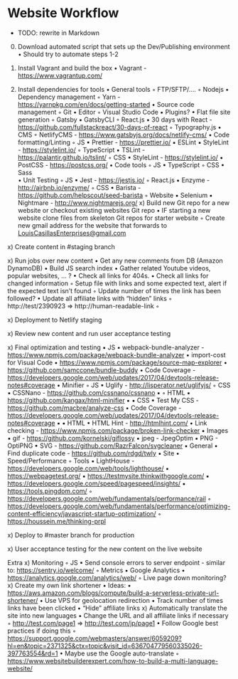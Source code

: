 # Website Workflow
- TODO: rewrite in Markdown

0) Download automated script that sets up the Dev/Publishing environment
    • Should try to automate steps 1-2

1) Install Vagrant and build the box
    • Vagrant - https://www.vagrantup.com/

2) Install dependencies for tools
    • General tools
        ◦ FTP/SFTP/….
        ◦ Nodejs
    • Dependency management
        ◦ Yarn - https://yarnpkg.com/en/docs/getting-started
    • Source code management
        ◦ Git
    • Editor
        ◦ Visual Studio Code
            ▪ Plugins?
    • Flat file site generation
        ◦ Gatsby
            ▪ GatsbyCLI 
        ◦ React.js
            ▪ 30 days with React - https://github.com/fullstackreact/30-days-of-react
        ◦ Typography.js
    • CMS
        ◦ NetlifyCMS - https://www.gatsbyjs.org/docs/netlify-cms/
    • Code formatting/Linting
        ◦ JS
            ▪ Prettier - https://prettier.io/
            ▪ ESLint
            ▪ StyleLint - https://stylelint.io/
        ◦ TypeScript
            ▪ TSLint - https://palantir.github.io/tslint/
        ◦ CSS
            ▪ StyleLint - https://stylelint.io/
            ▪ PostCSS - https://postcss.org/
    • Code tools
        ◦ JS
            ▪ TypeScript
        ◦ CSS
            ▪ Sass	
    • Unit Testing
        ◦ JS
            ▪ Jest - https://jestjs.io/
        ◦ React.js
            ▪ Enzyme - http://airbnb.io/enzyme/
        ◦ CSS
            ▪ Barista - https://github.com/helpscout/seed-barista
        ◦ Website
            ▪ Selenium
            ▪ Nightmare - http://www.nightmarejs.org/
x) Build new Git repo for a new website or checkout existing websites Git repo
    • IF starting a new website clone files from skeleton Git repos for starter website
        ◦ Create new gmail address for the website that forwards to LouisCasillasEnterprises@gmail.com

x) Create content in #staging branch

x) Run jobs over new content
    • Get any new comments from DB (Amazon DynamoDB)
    • Build JS search index
    • Gather related Youtube videos, popular websites, … ?
    • Check all links for 404s.
    • Check all links for changed information
        ◦ Setup file with links and some expected text, alert if the expected text isn’t found
        ◦ Update number of times the link has been followed?
    • Update all affiliate links with “hidden” links
        ◦ http://test/2390923 => http://human-readable-link
        ◦ 

x) Deployment to Netlify staging

x) Review new content and run user acceptance testing

x) Final optimization and testing
            ▪ JS
                • webpack-bundle-analyzer - https://www.npmjs.com/package/webpack-bundle-analyzer
                •  import-cost for Visual Code
                • https://www.npmjs.com/package/source-map-explorer
                • https://github.com/samccone/bundle-buddy
                • Code Coverage - https://developers.google.com/web/updates/2017/04/devtools-release-notes#coverage
                • Minifier
                    ◦ JS
                        ▪ Uglify - http://lisperator.net/uglifyjs/
                    ◦ CSS
                        ▪ CSSNano - https://github.com/cssnano/cssnano
                        ▪ 
                    ◦ HTML
                        ▪ https://github.com/kangax/html-minifier
                        ▪ 
            ▪ CSS
            ▪ Test My CSS - https://github.com/macbre/analyze-css
                • Code Coverage - https://developers.google.com/web/updates/2017/04/devtools-release-notes#coverage
            ▪ 
            ▪ HTML
                • HTML Hint - http://htmlhint.com/
                • Link checking - https://www.npmjs.com/package/broken-link-checker
            ▪ Images
            ▪ gif - https://github.com/kornelski/giflossy
            ▪ jpeg - JpegOptim 
            ▪ PNG - OptiPNG
            ▪ SVG - https://github.com/RazrFalcon/svgcleaner
            ▪ General
                • Find duplicate code - https://github.com/rdgd/twly
            ▪ Site
                • Speed/Performance
                    ◦ Tools
                        ▪ LightHouse - https://developers.google.com/web/tools/lighthouse/
                        ▪ https://webpagetest.org/
                        ▪ https://testmysite.thinkwithgoogle.com/
                        ▪ https://developers.google.com/speed/pagespeed/insights/
                        ▪ https://tools.pingdom.com/
                    ◦ https://developers.google.com/web/fundamentals/performance/rail
                    ◦ https://developers.google.com/web/fundamentals/performance/optimizing-content-efficiency/javascript-startup-optimization/
                    ◦ https://houssein.me/thinking-prpl

x) Deploy to #master branch for production

x) User acceptance testing for the new content on the live website

Extra
x) Monitoring
        ◦ JS
            ▪ Send console errors to server endpoint - similar to: https://sentry.io/welcome/
        ◦ Metrics
            ▪ Google Analytics
                • https://analytics.google.com/analytics/web/
        ◦ Live page down monitoring?
x) Create my own link shortener
    • Ideas:
    • https://aws.amazon.com/blogs/compute/build-a-serverless-private-url-shortener/
    • Use VPS for geolocation redirection
    • Track number of times links have been clicked
    • “Hide” affiliate links
x) Automatically translate the site into new languages
    • Change the URL and all affiliate links if necessary
        ◦ http://test.com/page1 => http://test.com/jp/page1
    • Follow Google best practices if doing this
        ◦ https://support.google.com/webmasters/answer/6059209?hl=en&topic=2371325&ctx=topic&visit_id=636704779560335026-397763554&rd=1
    • Maybe use the Google auto-translate
        ◦ https://www.websitebuilderexpert.com/how-to-build-a-multi-language-website/
